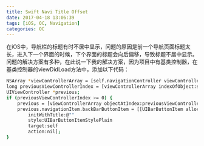 ```yaml
---
title: Swift Navi Title Offset
date: 2017-04-18 13:06:39
tags: [iOS, OC, Navigation]
categories: OC
---
```

在iOS中，导航栏的标题有时不居中显示，问题的原因是前一个导航页面标题太长，进入下一个界面的时候，下个界面的标题会向后偏移，导致标题不居中显示。
问题的解决方案有多种，在此说一下我的解决方案，因为项目中有基类控制器，在基类控制器的viewDidLoad方法中，添加以下代码：
``` bash
NSArray *viewControllerArray = [self.navigationController viewControllers];
long previousViewControllerIndex = [viewControllerArray indexOfObject:self] - 1;
UIViewController *previous;
if (previousViewControllerIndex >= 0) {
    previous = [viewControllerArray objectAtIndex:previousViewControllerIndex];
    previous.navigationItem.backBarButtonItem = [[UIBarButtonItem alloc]
        initWithTitle:@""
        style:UIBarButtonItemStylePlain
        target:self
        action:nil];
}
```
